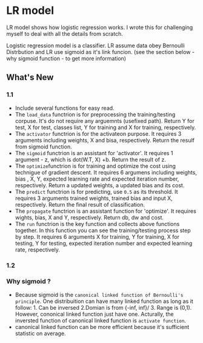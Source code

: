 
# LR model 

LR model shows how logistic regression works. I wrote this for challenging myself to deal with all the details from scratch.

Logistic regression model is a classifier. LR assume data obey Bernoulli Distrbution and LR use sigmoid as it's link funcion. (see the section below - why sigmoid function - to get more information)

## What's New

### 1.1

* Include several functions for easy read. 
* The `load_data` functrion is for preprocessing the training/testing corpuse. It's do not require any arguemnts (usefixed path). Return Y for test, X for test, classes list, Y for training and X for training, respectively.
* The `activator` functrion is for the activateon purpose. It requires 3 arguments including weights, X and bisa, respectively. Return the resulf from sigmoid function.
* The `sigmoid` functrion is an assistant for 'activator'. It requires 1 argument - z, which is dot(W.T, X) +b. Return the result of z. 
* The `optimize`functrion is for training and optimize the cost using technigue of gradient descent. It requires 6 argumens including weights, bias , X, Y, expected learning rate and expected iteration number, respectively. Return a updated weights, a updated bias and its cost.
* The `predict` functrion is for predicting, use `0.5` as its threshold. It requires 3 arguments trained weights, trained bias and input X, respectively. Return the final result of classification. 
* The `propagate` functrion is an assistant function for 'optimize'.  It requires wights, bias, X and Y, respectively. Return db, dw and cost. 
* The `run` functrion is the key function and collects above functions together. In this function you can see the training/testing process step by step. It requires 6 arguments X for training, Y for training, X for testing, Y for testing, expected iteration number and expected learning rate, respectively. 

### 1.2


### Why sigmoid ?

* Because sigmoid is the `canonical linked function of Bernoulli's principle`. One distribuition can have many linked function as long as it follow: 1. Can be inversed 2.Domian is from {-inf, inf}/ 3. Range is (0,1). However, cononical linked function just have one. Acturally, the inversted function of canonical linked function is `activate function`. 
* canonical linked function can be more efficient because it's sufficient statistic on average.
